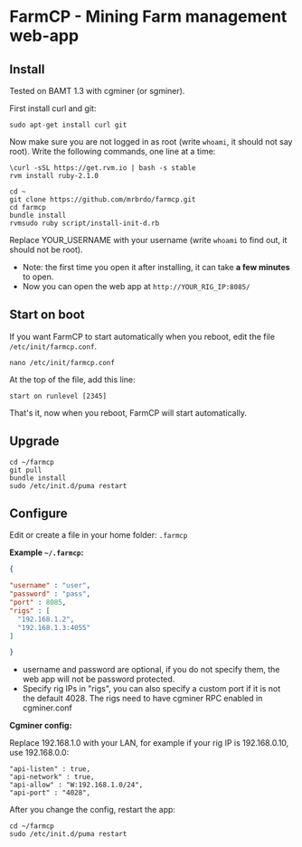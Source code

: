 # FarmCP - Mining Farm management web-app

## Install

Tested on BAMT 1.3 with cgminer (or sgminer).

First install curl and git:

```
sudo apt-get install curl git
```

Now make sure you are not logged in as root (write `whoami`, it should not say root).
Write the following commands, one line at a time:

```
\curl -sSL https://get.rvm.io | bash -s stable
rvm install ruby-2.1.0

cd ~
git clone https://github.com/mrbrdo/farmcp.git
cd farmcp
bundle install
rvmsudo ruby script/install-init-d.rb
```

Replace YOUR_USERNAME with your username (write `whoami` to find out, it should not be root).

* Note: the first time you open it after installing, it can take **a few minutes** to open.
* Now you can open the web app at `http://YOUR_RIG_IP:8085/`

## Start on boot

If you want FarmCP to start automatically when you reboot, edit the file `/etc/init/farmcp.conf`.

```
nano /etc/init/farmcp.conf
```

At the top of the file, add this line:

```
start on runlevel [2345]
```

That's it, now when you reboot, FarmCP will start automatically.

## Upgrade

```
cd ~/farmcp
git pull
bundle install
sudo /etc/init.d/puma restart
```

## Configure

Edit or create a file in your home folder: `.farmcp`

**Example `~/.farmcp`:**

```json
{

"username" : "user",
"password" : "pass",
"port" : 8085,
"rigs" : [
  "192.168.1.2",
  "192.168.1.3:4055"
]

}
```

* username and password are optional, if you do not specify them, the web app will not be password protected.
* Specify rig IPs in "rigs", you can also specify a custom port if it is not the default 4028. The rigs need to have cgminer RPC enabled in cgminer.conf

**Cgminer config:**

Replace 192.168.1.0 with your LAN, for example if your rig IP is 192.168.0.10, use 192.168.0.0:

```
"api-listen" : true,
"api-network" : true,
"api-allow" : "W:192.168.1.0/24",
"api-port" : "4028",
```

After you change the config, restart the app:

```
cd ~/farmcp
sudo /etc/init.d/puma restart
```
